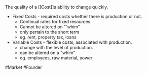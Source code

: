 The quality of a [[Cost]]s ability to change quickly.
- Fixed Costs - required costs whether there is production or not.
	- Continual rates for fixed resources.
	- Cannot be altered on '"whim"
	- only pertain to the short term
	- eg. rent, property tax, loans
- Variable Costs - flexible costs, associated with production.
	- change with the level of production.
	- can be altered on a "whim"
	- eg. employees, raw material, power

#Market  #Fourder 